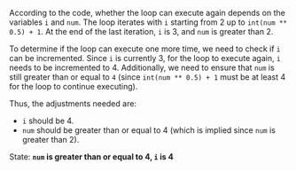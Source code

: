 According to the code, whether the loop can execute again depends on the variables `i` and `num`. The loop iterates with `i` starting from 2 up to `int(num ** 0.5) + 1`. At the end of the last iteration, `i` is 3, and `num` is greater than 2. 

To determine if the loop can execute one more time, we need to check if `i` can be incremented. Since `i` is currently 3, for the loop to execute again, `i` needs to be incremented to 4. Additionally, we need to ensure that `num` is still greater than or equal to `4` (since `int(num ** 0.5) + 1` must be at least 4 for the loop to continue executing).

Thus, the adjustments needed are:
- `i` should be 4.
- `num` should be greater than or equal to 4 (which is implied since `num` is greater than 2).

State: **`num` is greater than or equal to 4, `i` is 4**